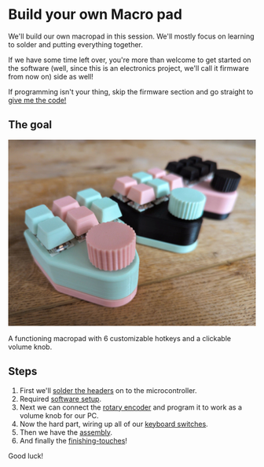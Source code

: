 # Build your own Macro pad

We'll build our own macropad in this session. We'll mostly focus on learning to solder and putting everything together.

If we have some time left over, you're more than welcome to get started on the software (well, since this is an electronics project, we'll call it firmware from now on) side as well!

If programming isn't your thing, skip the firmware section and go straight to [give me the code!](givemethecode.md)

## The goal

![A photo of the end result](assets/goal.jpg "Photo")

A functioning macropad with 6 customizable hotkeys and a clickable volume knob.

## Steps

1. First we'll [solder the headers](solder-headers.md) on to the microcontroller.
2. Required [software setup](software-setup.md).
3. Next we can connect the [rotary encoder](rotary-encoder.md) and program it to work as a volume knob for our PC.
4. Now the hard part, wiring up all of our [keyboard switches](switches.md).
5. Then we have the [assembly](assembly.md).
6. And finally the [finishing-touches](finishing-touches.md)!

Good luck!
